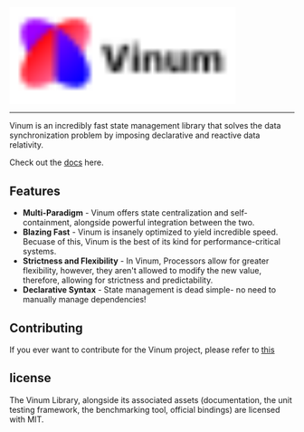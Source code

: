 <img align = "center" width="400" src="gh-assets/Banner.svg">

_______

Vinum is an incredibly fast state management library that solves the data synchronization problem by imposing declarative and reactive data relativity. 

Check out the [docs](https://plothan.github.io/Vinum/) here.

## Features
* **Multi-Paradigm** - Vinum offers state centralization and self-containment, alongside powerful integration between the two.
* **Blazing Fast** - Vinum is insanely optimized to yield incredible speed. Becuase of this, Vinum is the best of its kind for performance-critical systems.
* **Strictness and Flexibility** - In Vinum, Processors allow for greater flexibility, however, they aren't allowed to modify the new value, therefore, allowing for strictness and predictability.
* **Declarative Syntax** - State management is dead simple- no need to manually manage dependencies!

## Contributing

If you ever want to contribute for the Vinum project, please refer to [this](CONTRIBUTING.MD)


## license

The Vinum Library, alongside its associated assets (documentation, the unit testing framework, the benchmarking tool, official bindings) are licensed with MIT.